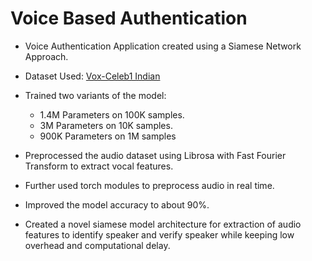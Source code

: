 # Voice Based Authentication
* Voice Authentication Application created using a Siamese Network Approach.
* Dataset Used: [Vox-Celeb1 Indian](https://www.kaggle.com/datasets/gaurav41/voxceleb1-audio-wav-files-for-india-celebrity)
* Trained two variants of the model:
  * 1.4M Parameters on 100K samples.
  * 3M Parameters on 10K samples.
  * 900K Parameters on 1M samples

* Preprocessed the audio dataset using Librosa with Fast Fourier Transform to extract vocal features.
* Further used torch modules to preprocess audio in real time.
* Improved the model accuracy to about 90%.
* Created a novel siamese model architecture for extraction of audio features to identify speaker and verify speaker while keeping low overhead and computational delay.
